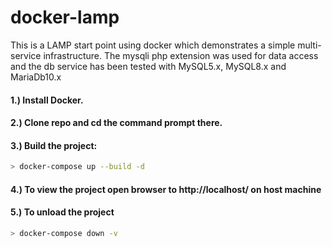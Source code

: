 # docker-lamp
This is a LAMP start point using docker which demonstrates a simple multi-service infrastructure. The mysqli php extension was used for data access and the db service has been tested with MySQL5.x, MySQL8.x and MariaDb10.x

#### 1.) Install Docker.
#### 2.) Clone repo and cd the command prompt there.

#### 3.) Build the project:
```sh
> docker-compose up --build -d
```

#### 4.) To view the project open browser to http://localhost/ on host machine

#### 5.) To unload the project
```sh
> docker-compose down -v
```

